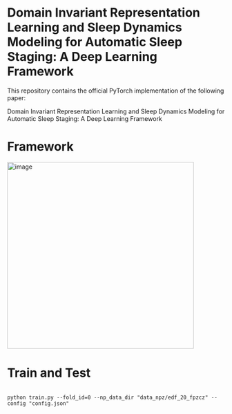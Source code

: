 # Domain Invariant Representation Learning and Sleep Dynamics Modeling for Automatic Sleep Staging: A Deep Learning Framework

This repository contains the official PyTorch implementation of the following paper:

Domain Invariant Representation Learning and Sleep Dynamics Modeling for Automatic Sleep Staging: A Deep Learning Framework


# Framework
<img width="432" alt="image" src="https://user-images.githubusercontent.com/39074545/208545003-e0652f3f-dcf5-49f3-bf24-ee4ae8fd2ace.png">


# Train and Test
<pre><code>
python train.py --fold_id=0 --np_data_dir "data_npz/edf_20_fpzcz" --config "config.json"
</code></pre>
